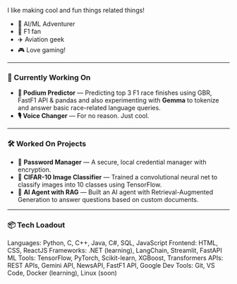 I like making cool and fun things related things!

- 🧠 AI/ML Adventurer
- 🏁 F1 fan
- ✈️ Aviation geek
- 🎮 Love gaming!

---

### 🔨 Currently Working On

- **🏁 Podium Predictor** — Predicting top 3 F1 race finishes using GBR, FastF1 API & pandas and also experimenting with **Gemma** to tokenize and answer basic race-related language queries.
- **🎙️ Voice Changer** — For no reason. Just cool.

---

### 🛠️ Worked On Projects

- 🔐 **Password Manager** — A secure, local credential manager with encryption.
- 🧠 **CIFAR-10 Image Classifier** — Trained a convolutional neural net to classify images into 10 classes using TensorFlow.
- 🤖 **AI Agent with RAG** — Built an AI agent with Retrieval-Augmented Generation to answer questions based on custom documents.

---

### 📦 Tech Loadout

Languages:    Python, C, C++, Java, C#, SQL, JavaScript
Frontend:     HTML, CSS, ReactJS
Frameworks:   .NET (learning), LangChain, Streamlit, FastAPI
ML Tools:     TensorFlow, PyTorch, Scikit-learn, XGBoost, Transformers
APIs:         REST APIs, Gemini API, NewsAPI, FastF1 API, Google 
Dev Tools:    Git, VS Code, Docker (learning), Linux (soon)
